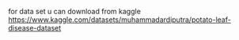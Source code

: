 for data set u can download from kaggle
https://www.kaggle.com/datasets/muhammadardiputra/potato-leaf-disease-dataset
